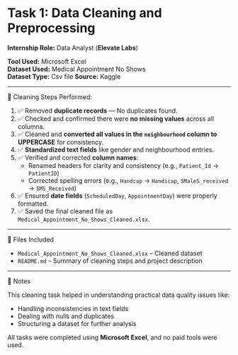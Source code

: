 # Task 1: Data Cleaning and Preprocessing

**Internship Role:** Data Analyst (**Elevate Labs**)

**Tool Used:** Microsoft Excel  
**Dataset Used:** Medical Appointment No Shows  
**Dataset Type:** Csv file
**Source:** Kaggle

---

🧹 Cleaning Steps Performed:

1. ✅ Removed **duplicate records** — No duplicates found.
2. ✅ Checked and confirmed there were **no missing values** across all columns.
3. ✅ Cleaned and **converted all values in the `neighbourhood` column to UPPERCASE** for consistency.
4. ✅ **Standardized text fields** like gender and neighbourhood entries.
5. ✅ Verified and corrected **column names**:
   - Renamed headers for clarity and consistency (e.g., `Patient_Id` → `PatientID`)
   - Corrected spelling errors (e.g., `Handcap` → `Handicap`, `SMaleS_received` → `SMS_Received`)
6. ✅ Ensured **date fields** (`ScheduledDay`, `AppointmentDay`) were properly formatted.
7. ✅ Saved the final cleaned file as `Medical_Appointment_No_Shows_Cleaned.xlsx`.

---

📁 Files Included

- `Medical_Appointment_No_Shows_Cleaned.xlsx` – Cleaned dataset
- `README.md` – Summary of cleaning steps and project description

---

📌 Notes

This cleaning task helped in understanding practical data quality issues like:
- Handling inconsistencies in text fields
- Dealing with nulls and duplicates
- Structuring a dataset for further analysis

All tasks were completed using **Microsoft Excel**, and no paid tools were used.

